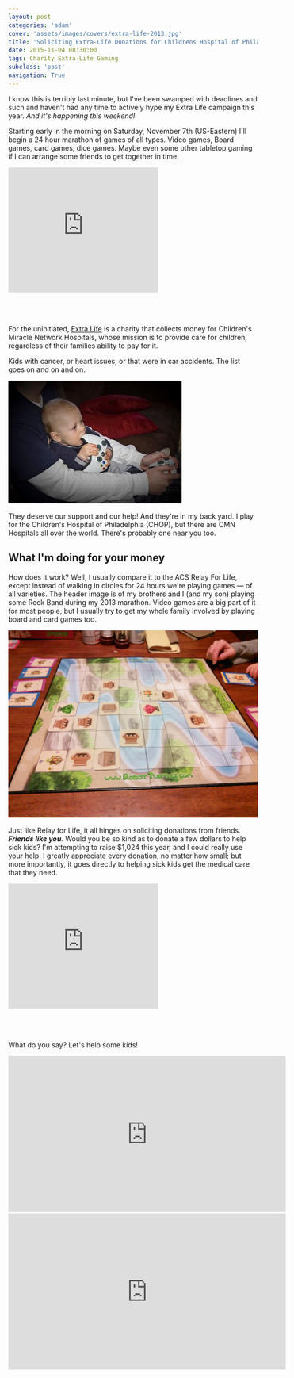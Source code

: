 ```yaml
---
layout: post
categories: 'adam'
cover: 'assets/images/covers/extra-life-2013.jpg'
title: 'Soliciting Extra-Life Donations for Childrens Hospital of Philadelphia!'
date: 2015-11-04 08:30:00
tags: Charity Extra-Life Gaming
subclass: 'post'
navigation: True
---
```


I know this is terribly last minute, but I've been swamped with deadlines and such and haven't had any time to actively hype my Extra Life campaign this year. _And it's happening this weekend!_

Starting early in the morning on Saturday, November 7th (US-Eastern) I'll begin a 24 hour marathon of games of all types. Video games, Board games, card games, dice games. Maybe even some other tabletop gaming if I can arrange some friends to get together in time.

<iframe src="http://www.extra-life.org/index.cfm?fuseaction=widgets.300x250thermo&participantID=148892" width="302" height="252" frameborder="0" scrolling="no" style="margin: 0 auto 3rem"><a href="http://www.extra-life.org/index.cfm?fuseaction=donorDrive.participant&participantID=148892">Make a Donation!</a></iframe>

For the uninitiated, [Extra Life][extralife] is a charity that collects money for Children's Miracle Network Hospitals, whose mission is to provide care for children, regardless of their families ability to pay for it.

Kids with cancer, or heart issues, or that were in car accidents. The list goes on and on and on.

![My son Dylan playing xbox with me](/assets/images/posts/2015/dylan-xbox.jpg)

They deserve our support and our help! And they're in my back yard. I play for the Children's Hospital of Philadelphia (CHOP), but there are CMN Hospitals all over the world. There's probably one near you too.

## What I'm doing for your money

How does it work? Well, I usually compare it to the ACS Relay For Life, except instead of walking in circles for 24 hours we're playing games &mdash; of all varieties. The header image is of my brothers and I (and my son) playing some Rock Band during my 2013 marathon. Video games are a big part of it for most people, but I usually try to get my whole family involved by playing board and card games too.

![Robot Turtles, playing with my kids!](/assets/images/posts/2015/robot-turtles.jpg)

Just like Relay for Life, it all hinges on soliciting donations from friends. _**Friends like you**._ Would you be so kind as to donate a few dollars to help sick kids? I'm attempting to raise $1,024 this year, and I could really use your help. I greatly appreciate every donation, no matter how small; but more importantly, it goes directly to helping sick kids get the medical care that they need.

<iframe src="http://www.extra-life.org/index.cfm?fuseaction=widgets.300x250thermo&participantID=148892" width="302" height="252" frameborder="0" scrolling="no" style="margin: 0 auto 3rem"><a href="http://www.extra-life.org/index.cfm?fuseaction=donorDrive.participant&participantID=148892">Make a Donation!</a></iframe>

What do you say? Let's help some kids!

<iframe width="560" height="315" src="https://www.youtube.com/embed/ZS7WRl7N1Ig" frameborder="0" allowfullscreen></iframe>

<iframe width="560" height="315" src="https://www.youtube.com/embed/2_sLlWO_v24" frameborder="0" allowfullscreen></iframe>

[extralife]: http://www.extra-life.org/
